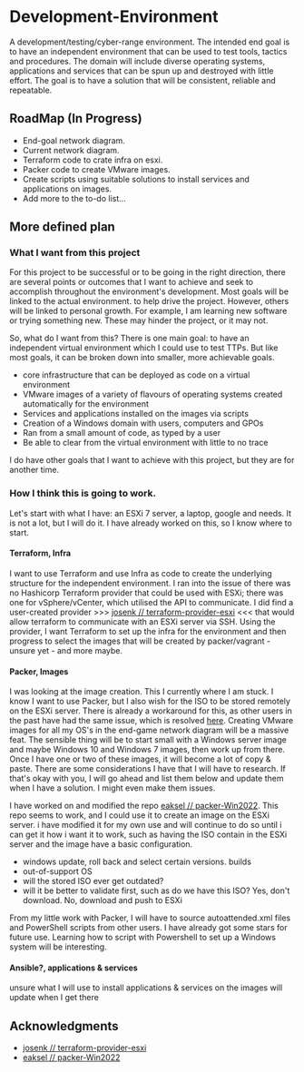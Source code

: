 # Development-Environment
A development/testing/cyber-range environment. The intended end goal is to have an independent environment that can be used to test tools, tactics and procedures. The domain will include diverse operating systems, applications and services that can be spun up and destroyed with little effort. The goal is to have a solution that will be consistent, reliable and repeatable.    

## RoadMap (In Progress)
- End-goal network diagram.
- Current network diagram.
- Terraform code to crate infra on esxi.
- Packer code to create VMware images.
- Create scripts using suitable solutions to install services and applications on images.
- Add more to the to-do list...


## More defined plan
### What I want from this project
For this project to be successful or to be going in the right direction, there are several points or outcomes that I want to achieve and seek to accomplish throughout the environment's development. Most goals will be linked to the actual environment. to help drive the project. However, others will be linked to personal growth. For example, I am learning new software or trying something new. These may hinder the project, or it may not. 

So, what do I want from this? There is one main goal: to have an independent virtual environment which I could use to test TTPs. But like most goals, it can be broken down into smaller, more achievable goals.
+ core infrastructure that can be deployed as code on a virtual environment
+ VMware images of a variety of flavours of operating systems created automatically for the environment
+ Services and applications installed on the images via scripts
+ Creation of a Windows domain with users, computers and GPOs
+ Ran from a small amount of code, as typed by a user
+ Be able to clear from the virtual environment with little to no trace

I do have other goals that I want to achieve with this project, but they are for another time. 

### How I think this is going to work. 
Let's start with what I have: an ESXi 7 server, a laptop, google and needs. It is not a lot, but I will do it. I have already worked on this, so I know where to start. 

#### Terraform, Infra
I want to use Terraform and use Infra as code to create the underlying structure for the independent environment. I ran into the issue of there was no Hashicorp Terraform provider that could be used with ESXi; there was one for vSphere/vCenter, which utilised the API to communicate. I did find a user-created provider >>> [josenk // terraform-provider-esxi](https://github.com/josenk/terraform-provider-esxi.git) <<< that would allow terraform to communicate with an ESXi server via SSH. Using the provider, I want Terraform to set up the infra for the environment and then progress to select the images that will be created by packer/vagrant - unsure yet - and more maybe.

#### Packer, Images

I was looking at the image creation. This I currently where I am stuck. I know I want to use Packer, but I also wish for the ISO to be stored remotely on the ESXi server. There is already a workaround for this, as other users in the past have had the same issue, which is resolved [here](https://github.com/hashicorp/packer/issues/7306#issuecomment-471004518). Creating VMware images for all my OS's in the end-game network diagram will be a massive feat. The sensible thing will be to start small with a Windows server image and maybe Windows 10 and Windows 7 images, then work up from there. Once I have one or two of these images, it will become a lot of copy & paste. There are some considerations I have that I will have to research. If that's okay with you, I will go ahead and list them below and update them when I have a solution. I might even make them issues. 

I have worked on and modified the repo [ eaksel // packer-Win2022](https://github.com/eaksel/packer-Win2022). This repo seems to work, and I could use it to create an image on the ESXi server. i have modified it for my own use and will continue to do so until i can get it how i want it to work, such as having the ISO contain in the ESXi server and the image have a basic configuration.

- windows update, roll back and select certain versions. builds
- out-of-support OS
- will the stored ISO ever get outdated?
- will it be better to validate first, such as do we have this ISO? Yes, don't download. No, download and push to ESXi

From my little work with Packer, I will have to source autoattended.xml files and PowerShell scripts from other users. I have already got some stars for future use. Learning how to script with Powershell to set up a Windows system will be interesting. 

#### Ansible?, applications & services
unsure what I will use to install applications & services on the images will update when I get there





## Acknowledgments
- [josenk // terraform-provider-esxi](https://github.com/josenk/terraform-provider-esxi.git)
- [ eaksel // packer-Win2022](https://github.com/eaksel/packer-Win2022)


  

